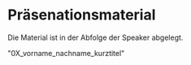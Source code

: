 # Präsenationsmaterial

Die Material ist in der Abfolge der Speaker abgelegt.

"0X_vorname_nachname_kurztitel"
